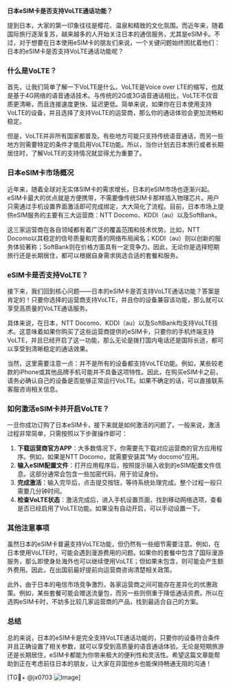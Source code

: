 **日本eSIM卡是否支持VoLTE通话功能？**

提到日本，大家的第一印象往往是樱花、温泉和精致的文化氛围。而近年来，随着国际旅行逐渐复苏，越来越多的人开始关注日本的通信服务，尤其是eSIM卡。不过，对于想要在日本使用eSIM卡的朋友们来说，一个关键问题始终困扰着他们：日本的eSIM卡是否支持VoLTE通话功能呢？

### 什么是VoLTE？
首先，让我们简单了解一下VoLTE是什么。VoLTE是Voice over LTE的缩写，也就是基于4G网络的语音通话技术。与传统的2G或3G语音通话相比，VoLTE不仅音质更清晰，而且连接速度更快、延迟更低。简单来说，如果你在日本使用支持VoLTE的设备，并且选择了支持VoLTE的运营商，那么你的通话体验会更加流畅和稳定。

但是，VoLTE并非所有国家都普及。有些地方可能只支持传统语音通话，而另一些地方则需要特定的条件才能启用VoLTE功能。所以，当你计划去日本旅行或者长期居住时，了解VoLTE的支持情况就显得尤为重要了。

### 日本eSIM卡市场概况
近年来，随着全球对无实体SIM卡的需求增长，日本的eSIM市场也逐渐兴起。eSIM卡最大的优点就是方便携带，不需要像传统SIM卡那样插入物理芯片。用户只需通过手机设置界面激活即可完成绑定，大大简化了流程。目前，日本市场上提供eSIM服务的主要有三大运营商：NTT Docomo、KDDI（au）以及SoftBank。

这三家运营商在各自领域都有着广泛的覆盖范围和技术优势。比如，NTT Docomo以其稳定的信号质量和完善的网络布局闻名；KDDI（au）则以创新的服务体验著称；SoftBank则在价格方面具有一定竞争力。因此，无论你是选择短期旅行还是长期居住，都可以根据自身需求挑选合适的套餐和服务。

### eSIM卡是否支持VoLTE？
接下来，我们回到核心问题——日本的eSIM卡是否支持VoLTE通话功能？答案是肯定的！只要你选择的运营商支持VoLTE，并且你的设备兼容该功能，那么就可以享受高质量的VoLTE通话服务。

具体来说，在日本，NTT Docomo、KDDI（au）以及SoftBank均支持VoLTE技术。这意味着如果你购买了这些运营商提供的eSIM卡，只要你的手机终端支持VoLTE，并且已经开启了这一功能，那么无论是拨打国内电话还是国际长途，都可以享受到清晰稳定的通话效果。

当然，这里需要注意一点：并不是所有的设备都支持VoLTE功能。例如，某些较老款的iPhone或其他品牌手机可能并不具备这项特性。因此，在购买eSIM卡之前，请务必确认自己的设备是否能够正常运行VoLTE。如果不确定的话，可以直接联系客服咨询相关信息。

### 如何激活eSIM卡并开启VoLTE？
一旦你成功订购了日本eSIM卡，接下来就是如何激活的问题了。一般来说，激活过程非常简单，只需按照以下步骤操作即可：

1. **下载运营商官方APP**：大多数情况下，你需要先下载对应运营商的官方应用程序。例如，如果是NTT Docomo，就需要安装其“My docomo”应用。
2. **输入eSIM配置文件**：打开应用程序后，按照提示输入收到的eSIM配置文件信息。这部分通常会包含一些加密代码，用于验证身份。
3. **完成激活**：输入完毕后，点击提交按钮，等待系统处理完成。整个过程一般只需要几分钟时间。
4. **检查VoLTE状态**：激活完成后，进入手机设置页面，找到移动网络选项，查看是否已经启用了VoLTE功能。如果没有自动开启，可以手动设置一下。

### 其他注意事项
虽然日本的eSIM卡普遍支持VoLTE功能，但仍然有一些细节需要注意。例如，在日本使用VoLTE时，可能会遇到漫游费用的问题。如果你的套餐中包含了国际漫游服务，那么即使身处海外也可以继续使用VoLTE；但如果未包含，则可能会产生额外费用。因此，在出国前最好提前向运营商咨询清楚相关政策。

此外，由于日本的电信市场竞争激烈，各家运营商之间可能存在差异化的优惠政策。例如，某些套餐可能会赠送流量包，而另一些则侧重于降低通话资费。所以在选购eSIM卡时，不妨多比较几家运营商的产品，找到最适合自己的方案。

### 总结
总的来说，日本的eSIM卡是完全支持VoLTE通话功能的，只要你的设备符合条件并且正确设置了相关参数，就可以享受到高质量的语音通话体验。无论是短期旅游还是长期居住，eSIM卡都能为你带来极大的便利性和灵活性。希望这篇文章能帮助到正在考虑前往日本的朋友，让大家在异国他乡也能保持畅通无阻的沟通！

[TG💪+ @jx0703 ![Image](https://github.com/user-attachments/assets/dbca1d08-cadb-493c-b0ec-ad6f7a83f270)]